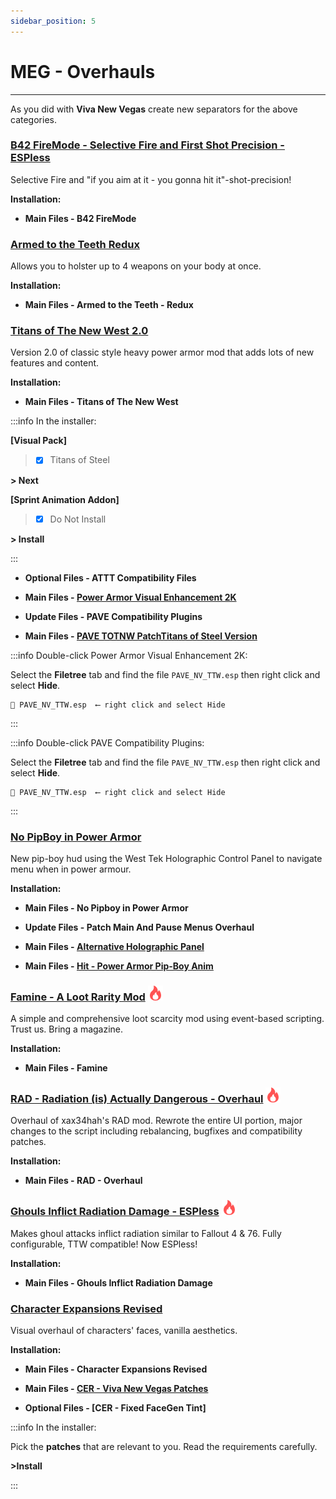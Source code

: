 ```yaml
---
sidebar_position: 5
---
```


# MEG - Overhauls

---

As you did with **Viva New Vegas** create new separators for the above categories.

### [B42 FireMode - Selective Fire and First Shot Precision - ESPless](https://www.nexusmods.com/newvegas/mods/82576)

Selective Fire and "if you aim at it - you gonna hit it"-shot-precision!

**Installation:**

- **Main Files - B42 FireMode**


### [Armed to the Teeth Redux](https://www.nexusmods.com/newvegas/mods/74936)

Allows you to holster up to 4 weapons on your body at once.

**Installation:**

- **Main Files - Armed to the Teeth - Redux**


### [Titans of The New West 2.0](https://www.nexusmods.com/newvegas/mods/78688)

Version 2.0 of classic style heavy power armor mod that adds lots of new features and content.

**Installation:**

- **Main Files - Titans of The New West**

:::info In the installer:

**[Visual Pack]**

> - [x] Titans of Steel

**> Next**

**[Sprint Animation Addon]**

> - [x] Do Not Install

**> Install**

:::

- **Optional Files - ATTT Compatibility Files**

- **Main Files - [Power Armor Visual Enhancement 2K](https://www.nexusmods.com/newvegas/mods/74786?tab=files)**

- **Update Files - PAVE Compatibility Plugins**

- **Main Files - [PAVE TOTNW PatchTitans of Steel Version](https://www.nexusmods.com/newvegas/mods/74174?tab=files)**

:::info Double-click Power Armor Visual Enhancement 2K:

Select the **Filetree** tab and find the file `PAVE_NV_TTW.esp` then right click and select **Hide**.

```
📄 PAVE_NV_TTW.esp  ⟵ right click and select Hide
```

:::

:::info Double-click PAVE Compatibility Plugins:

Select the **Filetree** tab and find the file `PAVE_NV_TTW.esp` then right click and select **Hide**.

```
📄 PAVE_NV_TTW.esp  ⟵ right click and select Hide
```

:::


### [No PipBoy in Power Armor](https://www.nexusmods.com/newvegas/mods/66916)

New pip-boy hud using the West Tek Holographic Control Panel to navigate menu when in power armour.

**Installation:**

- **Main Files - No Pipboy in Power Armor**

- **Update Files - Patch Main And Pause Menus Overhaul**

- **Main Files - [Alternative Holographic Panel](https://www.nexusmods.com/newvegas/mods/82636?tab=files)**

- **Main Files - [Hit - Power Armor Pip-Boy Anim](https://www.nexusmods.com/newvegas/mods/84046?tab=files)**


### [Famine - A Loot Rarity Mod](https://www.nexusmods.com/newvegas/mods/74985) ![](../static/img/Difficulty.png)

A simple and comprehensive loot scarcity mod using event-based scripting. Trust us. Bring a magazine.

**Installation:**

- **Main Files - Famine**


### [RAD - Radiation (is) Actually Dangerous - Overhaul](https://www.nexusmods.com/newvegas/mods/71541)  ![](../static/img/Difficulty.png)

Overhaul of xax34hah's RAD mod. Rewrote the entire UI portion, major changes to the script including rebalancing, bugfixes and compatibility patches.

**Installation:**

- **Main Files - RAD - Overhaul**


### [Ghouls Inflict Radiation Damage - ESPless](https://www.nexusmods.com/newvegas/mods/77401)  ![](../static/img/Difficulty.png)

Makes ghoul attacks inflict radiation similar to Fallout 4 & 76. Fully configurable, TTW compatible! Now ESPless!

**Installation:**

- **Main Files - Ghouls Inflict Radiation Damage**


### [Character Expansions Revised](https://www.nexusmods.com/newvegas/mods/64862)

Visual overhaul of characters' faces, vanilla aesthetics.

**Installation:**

- **Main Files - Character Expansions Revised**

- **Main Files - [CER - Viva New Vegas Patches](https://www.nexusmods.com/newvegas/mods/84667?tab=files)**

- **Optional Files - [CER - Fixed FaceGen Tint]**

:::info In the installer:

Pick the **patches** that are relevant to you. Read the requirements carefully.

**>Install**

:::

